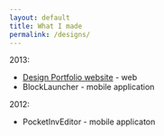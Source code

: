 ```yaml
---
layout: default
title: What I made
permalink: /designs/
---
```


2013:

 - [Design Portfolio website](portfolio.html) - web
 - BlockLauncher - mobile application

2012:

 - PocketInvEditor - mobile applicaton
